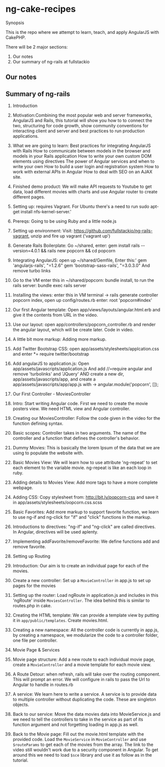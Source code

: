 # ng-cake-recipes

Synopsis

This is the repo where we attempt to learn, teach, and apply AngularJS with CakePHP.

There will be 2 major sections:

 1. Our notes
 2. Our summary of ng-rails at fullstackio

## Our notes


## Summary of ng-rails

 1. Introduction
   1. Motivation:Combining the most popular web and server frameworks, AngularJS and Rails, this tutorial will show you how to to connect the two,    structuring for code growth, show community conventions for interacting client and server and best practices to run production applications.
     

   2. What we are going to learn: Best practices for integrating AngularJS with Rails
How to communicate between models in the browser and models in your Rails application
How to write your own custom DOM elements using directives
The power of Angular services and when to write your own
How to build a user login and registration system
How to work with external APIs in Angular
How to deal with SEO on an AJAX site.

  3. Finished demo product: We will make API requests to Youtube to get data, load different movies with charts and use Angular router to create different pages.

 2. Setting up: requires Vagrant. For Ubuntu there's a need to run sudo apt-get install nfs-kernel-server.'
   1. Prereqs: Going to be using Ruby and a little node.js
   2. Setting up environment: Visit: https://github.com/fullstackio/ng-rails-vagrant, unzip and fire up vagrant ('vagrant up')
   3. Generate Rails Boilerplate: Go ~/shared, enter: gem install rails --version=4.0.1 && rails new popcorn && cd popcorn
   4. Integrating AngularJS: open up ~/shared/Gemfile, Enter this:'  gem 'angularjs-rails', "=1.2.6" gem 'bootstrap-sass-rails', "=3.0.3.0" And remove turbo links
   5. Go to the VM enter this in ~/shared/popcorn: bundle install, to run the rails server: bundle exec rails server
   6. Installing the views: enter this in VM terminal -> rails generate controller popcorn index, open up config/routes.rb enter: root 'popcorn#index' 
   7. Our first Angular template: Open app/views/layouts/angular.html.erb and give it the contents from URL in the video.
   8. Use our layout: open app/controllers/popcorn_controller.rb and render the angular layout, which will be create later. Code in video.
   9. A little bit more markup: Adding more markup.
   10. Add Twitter Bootstrap CSS: open app/assets/stylesheets/applcation.css and enter *= require twitter/bootstrap
   11. Add angularJS to application.js: Open app/assets/javascripts/application.js And add //=require angular and remove 'turbolinks' and 'JQuery' AND create a new dir, app/assets/javascripts/app, and create a app/assets/javascripts/app/app.js with -> angular.module('popcorn', []);
 3. Our First Controller - MoviesController
   1. Intro: Start writing Angular code. First we need to create the movie posters view. We need HTML view and Angular controller.
   2. Creating our MoviesController: Follow the code given in the video for the function defining syntax.
   3. Basic scopes: Controller takes in two arguments. The name of the controller and a function that defines the controller's behavior.
   4. Dummy Movies: This is basically the lorem Ipsum of the data that we are using to populate the website with.
   5. Basic Movies View: We will learn how to use attribute 'ng-repeat' to set each element to the variable movie. ng-repeat is like an each loop in ruby.
   6. Adding details to Movies View: Add more tags to have a more complete webpage.
   7. Adding CSS: Copy stylesheet from: http://bit.ly/popcorn-css and save it in app/assets/stylesheets/oopcorn.css.scss
   8. Basic Favorites: Add more markup to support favorite function, we learn to use ng-if and ng-click for "if" and "click" functions in the markup.
   9. Introductions to directives: "ng-if" and "ng-click" are called directives. In Angular, directives will be used aplenty. 
   10. Implementing addFavorite/removeFavorite: We define functions add and remove favorite.
  
 4. Setting up Routing
   1. Introduction: Our aim is to create an individual page for each of the movies.
   2. Create a new controller: Set up a `MovieController` in app.js to set up pages for the movies
   3. Setting up the router: Load ngRoute in application.js and includes in this 'ngRoute' inside `MoviesController`. The idea behind this  is similar to routes.php in cake.
   4. Creating the HTML template: We can provide a template view by putting it in `app/public/templates`. Create movies.html.
   5. Creating a new namespace: All the controller code is currently in app.js, by creating a namespace, we modularize the code to a controller folder, one file per controller.
 5. Movie Page & Services
   1. Movie page structure: Add a new route to each individual movie page, create a `MovieController` and a movie template for each movie view.
   2. A Route Detour: when refresh, rails will take over the routing component. This will prompt an error. We will configure in rails to pass the Url to Angular to handle in routes.rb
   3. A service: We learn here to write a service. A service is to provide data to multiple controller without duplicating the code. These are singleton objects.
   4. Back to our service: Move the data movies data into MovieService.js and we need to tell the controllers to take in the service as part of its function argument and not forgetting loading in app.js as well.
   5. Back to the Movie page: Fill out the movie.html template with the provided code. Load the `MovieService` in `MovieController` and use `$routeParams` to get each of the movies from the array. The link to the video still wouldn't work due to a security component in Angular. To get around this we need to load `$sce` library and use it as follow as in the tutorial.
   

